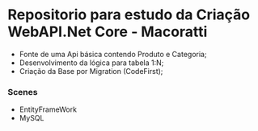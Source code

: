 # Repositorio para estudo da Criação WebAPI.Net Core - Macoratti
* Fonte de uma Api básica contendo Produto e Categoria;
* Desenvolvimento da lógica para tabela 1:N;
* Criação da Base por Migration (CodeFirst);

### Scenes
* EntityFrameWork
* MySQL